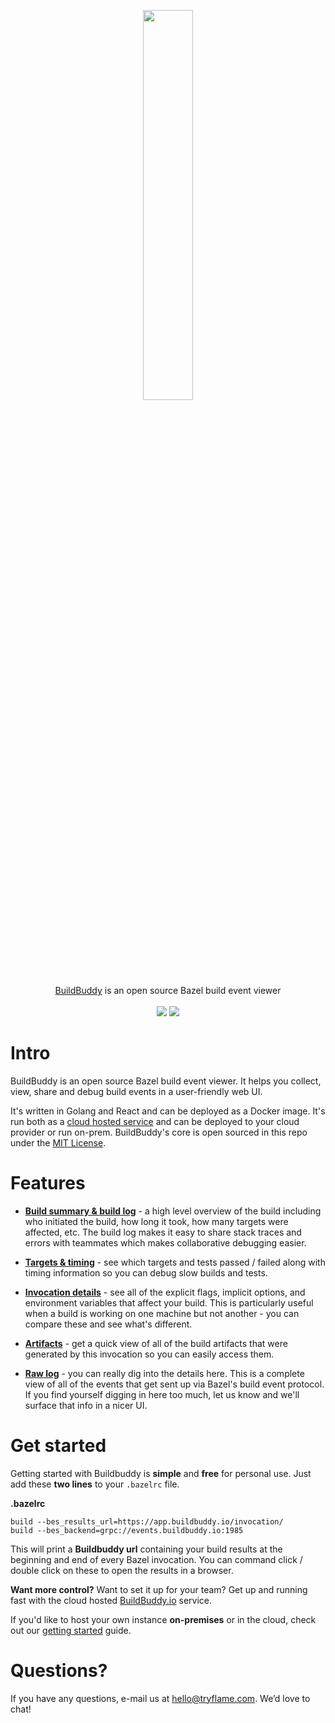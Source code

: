 <p align="center">
  <img width="40%" src="https://buildbuddy.io/images/header.png"><br/>
  <a href="https://buildbuddy.io">BuildBuddy</a> is an open source Bazel build event viewer<br/><br/>
  <img src="https://img.shields.io/badge/License-MIT-green.svg" />
  <img src="https://img.shields.io/github/workflow/status/tryflame/buildbuddy/CI" />
</p>

# Intro
BuildBuddy is an open source Bazel build event viewer. It helps you collect, view, share and debug build events in a user-friendly web UI.

It's written in Golang and React and can be deployed as a Docker image. It's run both as a [cloud hosted service](https://buildbuddy.io) and can be deployed to your cloud provider or run on-prem. BuildBuddy's core is open sourced in this repo under the [MIT License](https://github.com/tryflame/buildbuddy/blob/master/LICENSE).

# Features

- **[Build summary & build log](https://buildbuddy.io/preview/1-build_log.png)** - a high level overview of the build including who initiated the build, how long it took, how many targets were affected, etc. The build log makes it easy to share stack traces and errors with teammates which makes collaborative debugging easier.
 
- **[Targets & timing](https://buildbuddy.io/preview/2-targets.png)** - see which targets and tests passed / failed along with timing information so you can debug slow builds and tests.
 
- **[Invocation details](https://buildbuddy.io/preview/3-invocation_details.png)** - see all of the explicit flags, implicit options, and environment variables that affect your build. This is particularly useful when a build is working on one machine but not another - you can compare these and see what's different.
 
- **[Artifacts](https://buildbuddy.io/preview/4-artifacts.png)** - get a quick view of all of the build artifacts that were generated by this invocation so you can easily access them.
 
- **[Raw log](https://buildbuddy.io/preview/5-raw_log.png)** - you can really dig into the details here. This is a complete view of all of the events that get sent up via Bazel's build event protocol. If you find yourself digging in here too much, let us know and we'll surface that info in a nicer UI.

# Get started

Getting started with Buildbuddy is **simple** and **free** for personal use. Just add these **two lines** to your `.bazelrc` file.

**.bazelrc**
```
build --bes_results_url=https://app.buildbuddy.io/invocation/
build --bes_backend=grpc://events.buildbuddy.io:1985
```

This will print a **Buildbuddy url** containing your build results at the beginning and end of every Bazel invocation. You can command click / double click on these to open the results in a browser.

**Want more control?** Want to set it up for your team? Get up and running fast with the cloud hosted [BuildBuddy.io](https://buildbuddy.io) service.

If you'd like to host your own instance **on-premises** or in the cloud, check out our [getting started](https://github.com/tryflame/buildbuddy/blob/master/SETUP.md) guide.

# Questions?
If you have any questions, e-mail us at hello@tryflame.com. We’d love to chat!
